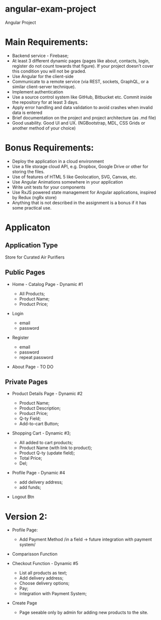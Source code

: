 # angular-exam-project
Angular Project

# Main Requirements:
* Backend service - Firebase;
* At least 3 different dynamic pages (pages like about, contacts, login, register do not count towards that figure). If your project doesn’t cover this condition you will not be graded.
* Use Angular for the client-side
* Communicate to a remote service (via REST, sockets, GraphQL, or a similar client-server technique).
* Implement authentication
* Use a source control system like GitHub, Bitbucket etc. Commit inside the repository for at least 3 days.
* Apply error handling and data validation to avoid crashes when invalid data is entered
* Brief documentation on the project and project architecture (as .md file)
* Good usability. Good UI and UX. (NGBootstrap, MDL, CSS Grids or another method of your choice)

# Bonus Requirements:
* Deploy the application in a cloud environment
* Use a file storage cloud API, e.g. Dropbox, Google Drive or other for storing the files.
* Use of features of HTML 5 like Geolocation, SVG, Canvas, etc.
* Use Angular Animations somewhere in your application
* Write unit tests for your components
* Use RxJS powered state management for Angular applications, inspired by Redux (ngRx store)
* Anything that is not described in the assignment is a bonus if it has some practical use.

# Applicaton

## Application Type
Store for Curated Air Purifiers

## Public Pages
* Home - Catalog Page - Dynamic #1
    - All Products;
    - Product Name;
    - Product Price;

* Login 
    - email
    - password
    
* Register
    - email
    - password
    - repeat password

* About Page - TO DO

## Private Pages

* Product Details Page - Dynamic #2
    - Product Name;
    - Product Description;
    - Product Price;
    - Q-ty Field;
    - Add-to-cart Button;

* Shopping Cart - Dynamic #3;
    - All added to cart products;
    - Product Name (with link to product);
    - Product Q-ty (update field);
    - Total Price;
    - Del;

* Profile Page - Dynamic #4
    - add delivery address;
    - add funds;

* Logout Btn

# Version 2:
* Profile Page:
    - Add Payment Method /in a field -> future integration with payment system/ 

* Comparisson Function

* Checkout Function - Dynamic #5
    - List all products as text;
    - Add delivery address;
    - Choose delivery options;
    - Pay;
    - Integration with Payment System;

* Create Page
    - Page seeable only by admin for adding new products to the site.
